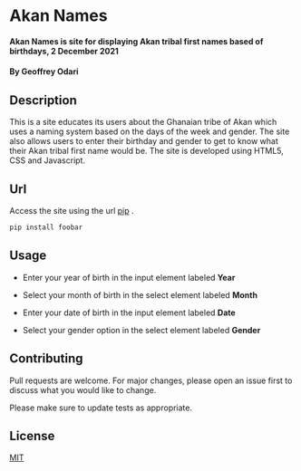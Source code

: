 # Akan Names

#### Akan Names is site for displaying Akan tribal first names based of birthdays, 2 December 2021
#### By **Geoffrey Odari**


## Description
This is a site educates its users about the Ghanaian tribe of Akan which uses a naming system based on the days of the week and gender. 
The site also allows users to enter their birthday and gender to get to know what their Akan tribal first name would be.  The site is developed using HTML5, CSS and Javascript.

## Url

Access the site using the url  [pip](https://pip.pypa.io/en/stable/) .

```bash
pip install foobar
```

## Usage

- Enter your year of birth in the input element labeled **Year**

- Select your month of birth in the select element labeled **Month**

- Enter your date of birth in the input element labeled **Date**

- Select your gender option in the select element labeled **Gender**


## Contributing
Pull requests are welcome. For major changes, please open an issue first to discuss what you would like to change.

Please make sure to update tests as appropriate.

## License
[MIT](https://choosealicense.com/licenses/mit/)